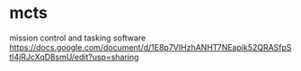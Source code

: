 # mcts
mission control and tasking software
https://docs.google.com/document/d/1E8p7VIHzhANHT7NEapik52QRASfpStl4jRJcXqD8smU/edit?usp=sharing
